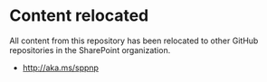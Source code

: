 # Content relocated #

All content from this repository has been relocated to other GitHub repositories in the SharePoint organization.

- http://aka.ms/sppnp

